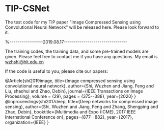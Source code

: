 # TIP-CSNet
The test code for my TIP paper "Image Compressed Sensing using Convolutional Neural Network" will be released here. Please look forward to it.

%-----------------2019.08.17--------------------------------

The training codes, the training data, and some pre-trained models are given. Please feel free to contact me if you have any questions. My email is wzhshi@hit.edu.cn

If the code is useful to you, please cite our papers:

@Article{shi2019image,
  title={Image compressed sensing using convolutional neural network},
  author={Shi, Wuzhen and Jiang, Feng and Liu, shaohui and Zhao, Debin},
  journal={IEEE Transactions on Image Processing},
  volume = {29},
  pages = {375--388},
  year={2020}
}
@inproceedings{shi2017deep,
  title={Deep networks for compressed image sensing},
  author={Shi, Wuzhen and Jiang, Feng and Zhang, Shengping and Zhao, Debin},
  booktitle={Multimedia and Expo (ICME), 2017 IEEE International Conference on},
  pages={877--882},
  year={2017},
  organization={IEEE}
}
